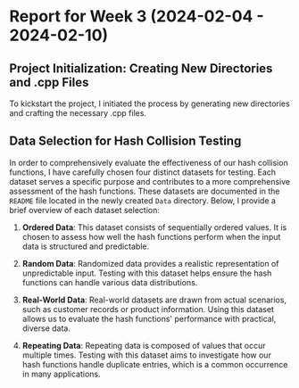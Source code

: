 # Report for Week 3 (2024-02-04 - 2024-02-10)

## Project Initialization: Creating New Directories and .cpp Files
To kickstart the project, I initiated the process by generating new directories and crafting the necessary .cpp files.

## Data Selection for Hash Collision Testing

In order to comprehensively evaluate the effectiveness of our hash collision functions, I have carefully chosen four distinct datasets for testing. Each dataset serves a specific purpose and contributes to a more comprehensive assessment of the hash functions. These datasets are documented in the `README` file located in the newly created `Data` directory. Below, I provide a brief overview of each dataset selection:

1. **Ordered Data**: This dataset consists of sequentially ordered values. 
It is chosen to assess how well the hash functions perform when the input data is structured and predictable.

2. **Random Data**: Randomized data provides a realistic representation of unpredictable input. 
Testing with this dataset helps ensure the hash functions can handle various data distributions.

3. **Real-World Data**: Real-world datasets are drawn from actual scenarios, such as customer records or product information. 
Using this dataset allows us to evaluate the hash functions' performance with practical, diverse data.

4. **Repeating Data**: Repeating data is composed of values that occur multiple times. 
Testing with this dataset aims to investigate how our hash functions handle duplicate entries, which is a common occurrence in many applications.

